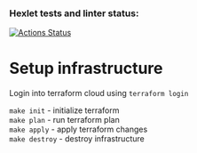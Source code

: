 ### Hexlet tests and linter status:
[![Actions Status](https://github.com/brovikov/devops-for-programmers-project-lvl3/workflows/hexlet-check/badge.svg)](https://github.com/brovikov/devops-for-programmers-project-lvl3/actions)
   
   
# Setup infrastructure
  
Login into terraform cloud using `terraform login`

`make init` - initialize terraform   
`make plan` - run terraform plan   
`make apply` - apply terraform changes   
`make destroy` - destroy infrastructure
